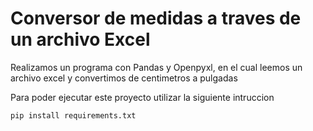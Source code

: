 # Conversor de medidas a traves de un archivo Excel
Realizamos un programa con Pandas y Openpyxl, en el cual leemos un archivo excel y convertimos de centimetros a pulgadas

Para poder ejecutar este proyecto utilizar la siguiente intruccion 

```
pip install requirements.txt
```
